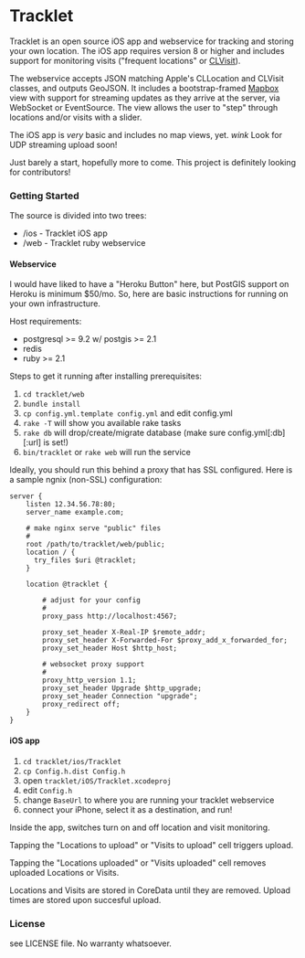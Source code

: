 Tracklet
========

Tracklet is an open source iOS app and webservice for tracking and storing your own
location. The iOS app requires version 8 or higher and includes support for monitoring
visits ("frequent locations" or [CLVisit](https://developer.apple.com/library/prerelease/ios/documentation/CoreLocation/Reference/CLVisit_class/index.html)).

The webservice accepts JSON matching Apple's CLLocation and CLVisit classes, and
outputs GeoJSON. It includes a bootstrap-framed [Mapbox](https://mapbox.com) view with
support for streaming updates as they arrive at the server, via WebSocket or
EventSource. The view allows the user to "step" through locations and/or visits
with a slider.

The iOS app is *very* basic and includes no map views, yet. *wink* Look for UDP
streaming upload soon!

Just barely a start, hopefully more to come. This project is definitely
looking for contributors!

### Getting Started

The source is divided into two trees:

* /ios - Tracklet iOS app
* /web - Tracklet ruby webservice

#### Webservice

I would have liked to have a "Heroku Button" here, but PostGIS support on Heroku is minimum $50/mo. So,
here are basic instructions for running on your own infrastructure.

Host requirements:

* postgresql >= 9.2 w/ postgis >= 2.1
* redis
* ruby >= 2.1

Steps to get it running after installing prerequisites:

1. `cd tracklet/web`
2. `bundle install`
3. `cp config.yml.template config.yml` and edit config.yml
4. `rake -T` will show you available rake tasks
5. `rake db` will drop/create/migrate database (make sure config.yml[:db][:url] is set!)
6. `bin/tracklet` or `rake web` will run the service

Ideally, you should run this behind a proxy that has SSL configured. Here is a sample
ngnix (non-SSL) configuration:

```
server {
    listen 12.34.56.78:80;
    server_name example.com;

    # make nginx serve "public" files
    #
    root /path/to/tracklet/web/public;
    location / {
      try_files $uri @tracklet;
    }

    location @tracklet {

        # adjust for your config
        #
        proxy_pass http://localhost:4567;

        proxy_set_header X-Real-IP $remote_addr;
        proxy_set_header X-Forwarded-For $proxy_add_x_forwarded_for;
        proxy_set_header Host $http_host;

        # websocket proxy support
        #
        proxy_http_version 1.1;
        proxy_set_header Upgrade $http_upgrade;
        proxy_set_header Connection "upgrade";
        proxy_redirect off;
    }
}
```

#### iOS app

1. `cd tracklet/ios/Tracklet`
2. `cp Config.h.dist Config.h`
3. open `tracklet/iOS/Tracklet.xcodeproj`
4. edit `Config.h`
5. change `BaseUrl` to where you are running your tracklet webservice
6. connect your iPhone, select it as a destination, and run!

Inside the app, switches turn on and off location and visit monitoring.

Tapping the "Locations to upload" or "Visits to upload" cell triggers
upload.

Tapping the "Locations uploaded" or "Visits uploaded" cell removes uploaded
Locations or Visits.

Locations and Visits are stored in CoreData until they are removed. Upload
times are stored upon succesful upload.

### License

see LICENSE file.
No warranty whatsoever.
